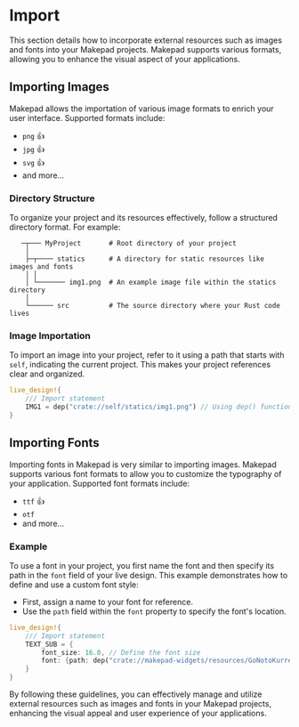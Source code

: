 # Import

This section details how to incorporate external resources such as images and fonts into your Makepad projects. Makepad supports various formats, allowing you to enhance the visual aspect of your applications.

## Importing Images

Makepad allows the importation of various image formats to enrich your user interface. Supported formats include:

- `png` 👍
- `jpg` 👍
- `svg` 👍
- and more...

### Directory Structure

To organize your project and its resources effectively, follow a structured directory format. For example:

```                 
   ─┬─── MyProject       # Root directory of your project
    │                    
    ├─┬──── statics      # A directory for static resources like images and fonts
    │ │                  
    │ └─────── img1.png  # An example image file within the statics directory
    │                    
    └────── src          # The source directory where your Rust code lives
```

### Image Importation

To import an image into your project, refer to it using a path that starts with `self`, indicating the current project. This makes your project references clear and organized.

```rust
live_design!{
    /// Import statement
    IMG1 = dep("crate://self/statics/img1.png") // Using dep() function to import an image from the statics directory
}
```

## Importing Fonts

Importing fonts in Makepad is very similar to importing images. Makepad supports various font formats to allow you to customize the typography of your application. Supported font formats include:

- `ttf` 👍
- `otf`
- and more...

### Example

To use a font in your project, you first name the font and then specify its path in the `font` field of your live design. This example demonstrates how to define and use a custom font style:

- First, assign a name to your font for reference.
- Use the `path` field within the `font` property to specify the font's location.

```rust
live_design!{
    /// Import statement
    TEXT_SUB = {
        font_size: 16.0, // Define the font size
        font: {path: dep("crate://makepad-widgets/resources/GoNotoKurrent-Regular.ttf")} // Specify the font's path
    }
}
```

By following these guidelines, you can effectively manage and utilize external resources such as images and fonts in your Makepad projects, enhancing the visual appeal and user experience of your applications.